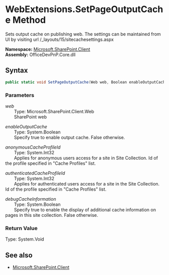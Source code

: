 # WebExtensions.SetPageOutputCache Method  
Sets output cache on publishing web. The settings can be maintained from UI by visiting url /_layouts/15/sitecachesettings.aspx  

**Namespace:** [Microsoft.SharePoint.Client](Microsoft.SharePoint.Client.md)  
**Assembly:** OfficeDevPnP.Core.dll  
## Syntax
```C#
public static void SetPageOutputCache(Web web, Boolean enableOutputCache, Int32 anonymousCacheProfileId, Int32 authenticatedCacheProfileId, Boolean debugCacheInformation)
```
### Parameters
*web*  
&emsp;&emsp;Type: Microsoft.SharePoint.Client.Web  
&emsp;&emsp;SharePoint web  
  
*enableOutputCache*  
&emsp;&emsp;Type: System.Boolean  
&emsp;&emsp;Specify true to enable output cache. False otherwise.  
  
*anonymousCacheProfileId*  
&emsp;&emsp;Type: System.Int32  
&emsp;&emsp;Applies for anonymous users access for a site in Site Collection. Id of the profile specified in "Cache Profiles" list.  
  
*authenticatedCacheProfileId*  
&emsp;&emsp;Type: System.Int32  
&emsp;&emsp;Applies for authenticated users access for a site in the Site Collection. Id of the profile specified in "Cache Profiles" list.  
  
*debugCacheInformation*  
&emsp;&emsp;Type: System.Boolean  
&emsp;&emsp;Specify true to enable the display of additional cache information on pages in this site collection. False otherwise.  
  
### Return Value
Type: System.Void  

## See also
- [Microsoft.SharePoint.Client](Microsoft.SharePoint.Client.md)
